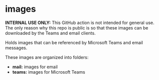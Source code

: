 # images

**INTERNAL USE ONLY:** This GitHub action is not intended for general use.  The only reason why this repo is public is so that these images can be downloaded by the Teams and email clients.

Holds images that can be referenced by Microsoft Teams and email messages.

These images are organized into folders:

* **mail:** images for email
* **teams:** images for Microsoft Teams
